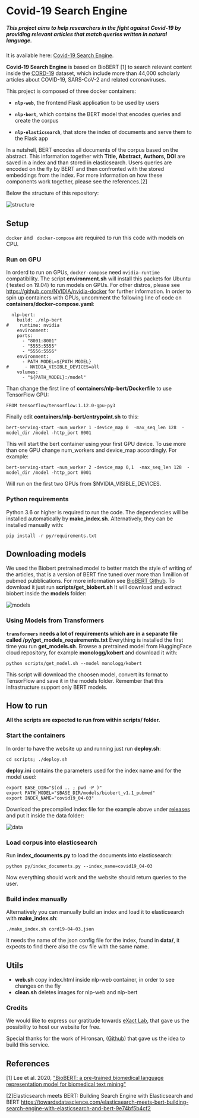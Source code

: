 # Covid-19 Search Engine

##### This project aims to help researchers in the fight against Covid-19 by providing relevant articles that match queries written in natural language.
It is available here:  [Covid-19 Search Engine](https://covid.exact-lab.it/ "Covid-19 Search Engine").

**Covid-19 Search Engine** is based on BioBERT [1] to search relevant content inside the [CORD-19](https://pages.semanticscholar.org/coronavirus-research) dataset, which  include more than 44,000 scholarly articles about COVID-19, SARS-CoV-2 and related coronaviruses.


This project is composed of three docker containers:

- **`nlp-web`**, the frontend Flask application to be used by users

- **`nlp-bert`**,  which contains the BERT model that  encodes queries and create the corpus
- **`nlp-elasticsearch`**, that store the index of documents and serve them to the Flask app

In a nutshell,  BERT encodes all documents of the corpus based on the abstract. This information together with **Title, Abstract, Authors, DOI** are saved in a index  and than stored in elasticsearch.
Users queries are encoded on the fly by BERT and then confronted with the stored embeddings from the index.
For more information on how these components work together, please see the references.[2]

Below the structure of this repository:

![structure](img/structure.png)


## Setup

`docker` and ` docker-compose` are required to run this code with models on CPU.

### Run on GPU
In orderd to run on GPUs,  `docker-compose`  need `nvidia-runtime` compatibility.
The script **environment.sh** will install this packets for Ubuntu ( tested on 19.04)  to run models on GPUs.
For other distros, please see https://github.com/NVIDIA/nvidia-docker for further information.
In order to spin up containers with GPUs, uncomment the following line of code on
**containers/docker-compose.yaml**:

```
  nlp-bert:
    build: ./nlp-bert
#    runtime: nvidia
    environment:
    ports:
      - "8001:8001"
      - "5555:5555"
      - "5556:5556"
    environment:
      - PATH_MODEL=${PATH_MODEL}
#      - NVIDIA_VISIBLE_DEVICES=all
    volumes:
      - "${PATH_MODEL}:/model"
```
Than change the first line of **containers/nlp-bert/Dockerfile** to use TensorFlow GPU:
```
FROM tensorflow/tensorflow:1.12.0-gpu-py3

```

Finally edit **containers/nlp-bert/entrypoint.sh** to this:
```
bert-serving-start -num_worker 1 -device_map 0  -max_seq_len 128  -model_dir /model -http_port 8001
```
This will start the bert container using your first GPU device. To use more than one GPU change num_workers and device_map accordingly. For example:
```
bert-serving-start -num_worker 2 -device_map 0,1  -max_seq_len 128  -model_dir /model -http_port 8001
```
Will run on the first two GPUs from $NVIDIA_VISIBLE_DEVICES.



### Python requirements


Python 3.6 or higher is required to run the code. The dependencies will be installed automatically by **make_index.sh**.  Alternatively, they can be installed  manually with:

```shell
pip install -r py/requirements.txt
```
## Downloading models
We used the Biobert pretrained model to better match the style of writing of the articles,
that is a version of BERT fine tuned over more than 1 million of pubmed pubblications.
For more information see [BioBERT Github](https://github.com/dmis-lab/biobert).
To download it just run **scripts/get_biobert.sh**
It will download and extract biobert inside the **models** folder:

![models](img/models.png)


### Using Models  from Transformers
**`transformers`  needs a lot of requirements which are in a separate file called /py/get_models_requirements.txt**
Everything is installed the first time you run **get_models.sh**.
Browse a pretrained model from HuggingFace cloud repository, for example **monologg/kobert** and download it with:

```shell
python scripts/get_model.sh --model monologg/kobert
```
This script will download the choosen model,  convert its format to TensorFlow and save it in the models folder. Remember that this infrastructure support only BERT models.


## How to run
**All the scripts are expected to run from within scripts/ folder.**

### Start the containers
In order to have the website up and running just run **deploy.sh**:
```
cd scripts; ./deploy.sh
```
**deploy.ini** contains the parameters used for the index name and for the model used:
```
export BASE_DIR="$(cd .. ; pwd -P )"
export PATH_MODEL="$BASE_DIR/models/biobert_v1.1_pubmed"
export INDEX_NAME="covid19_04-03"
```
Download the precompiled index file for the example above under [releases](https://github.com/t0m-R/covid19-search-engine/releases) and put it inside the data folder:

![data](img/data.png)

### Load corpus into elasticsearch
Run **index_documents.py** to load the documents into elasticsearch:
```
python py/index_documents.py --index_name=covid19_04-03
```
Now everything should work and the website should return queries to the user.

### Build index manually
Alternatively you can manually build an index and load it to elasticsearch with **make_index.sh**:
```
./make_index.sh cord19-04-03.json
```
It needs the name of the json config file for the index, found in **data/**, it expects to find there also the csv file with the same name.

## Utils

- **web.sh** copy index.html inside nlp-web container, in order to see changes on the fly
- **clean.sh** deletes images for nlp-web and nlp-bert


### Credits
We would like to express our gratitude towards  [eXact Lab](https://www.exact-lab.it/), that gave us the possibility to host our website for free.

Special thanks for the work of Hironsan, ([Github](https://github.com/Hironsan/bertsearch))  that gave us the idea to build this service.

## References
[1] Lee et al. 2020, ["BioBERT: a pre-trained biomedical language representation model for biomedical text mining"](http://doi.org/10.1093/bioinformatics/btz682)

[2]Elasticsearch meets BERT: Building Search Engine with Elasticsearch and BERT https://towardsdatascience.com/elasticsearch-meets-bert-building-search-engine-with-elasticsearch-and-bert-9e74bf5b4cf2
